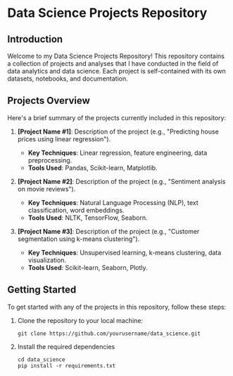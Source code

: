 # Data Science Projects Repository

## Introduction
Welcome to my Data Science Projects Repository! This repository contains a collection of projects and analyses that I have conducted in the field of data analytics and data science. Each project is self-contained with its own datasets, notebooks, and documentation. 

## Projects Overview

Here's a brief summary of the projects currently included in this repository:

1. **[Project Name #1]**: Description of the project (e.g., "Predicting house prices using linear regression").
   - **Key Techniques**: Linear regression, feature engineering, data preprocessing.
   - **Tools Used**: Pandas, Scikit-learn, Matplotlib.

2. **[Project Name #2]**: Description of the project (e.g., "Sentiment analysis on movie reviews").
   - **Key Techniques**: Natural Language Processing (NLP), text classification, word embeddings.
   - **Tools Used**: NLTK, TensorFlow, Seaborn.

3. **[Project Name #3]**: Description of the project (e.g., "Customer segmentation using k-means clustering").
   - **Key Techniques**: Unsupervised learning, k-means clustering, data visualization.
   - **Tools Used**: Scikit-learn, Seaborn, Plotly.
  
## Getting Started

To get started with any of the projects in this repository, follow these steps:

1. Clone the repository to your local machine:

   ```
   git clone https://github.com/yourusername/data_science.git
   ```
2. Install the required dependencies
   
   ```
   cd data_science
   pip install -r requirements.txt
   ```
